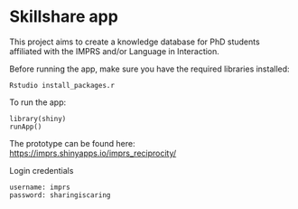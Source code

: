 # Skillshare app

This project aims to create a knowledge database for PhD students affiliated with the IMPRS and/or Language in Interaction.


Before running the app, make sure you have the required libraries installed:

```
Rstudio install_packages.r
```

To run the app:

```
library(shiny)
runApp()
```

The prototype can be found here: https://imprs.shinyapps.io/imprs_reciprocity/ 

Login credentials 
```
username: imprs
password: sharingiscaring
```
